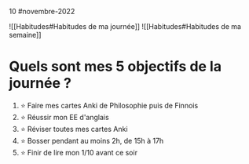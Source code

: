 10 #novembre-2022

![[Habitudes#Habitudes de ma journée]]
![[Habitudes#Habitudes de ma semaine]]
# Quels sont mes 5 objectifs de la journée ?
1. ⭐ Faire mes cartes Anki de Philosophie puis de Finnois
2. ⭐ Réussir mon EE d'anglais
3. ⭐ Réviser toutes mes cartes Anki
4. ⭐ Bosser pendant au moins 2h, de 15h à 17h
5. ⭐ Finir de lire mon 1/10 avant ce soir
